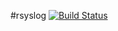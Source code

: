 #rsyslog [![Build Status](https://travis-ci.org/lutak-srce/rsyslog.svg)](https://travis-ci.org/lutak-srce/rsyslog)
